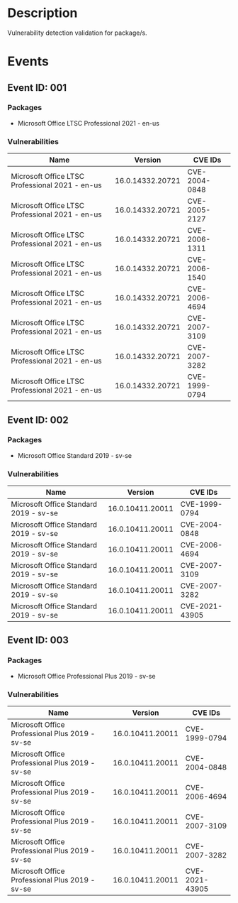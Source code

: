 # Description

Vulnerability detection validation for package/s.

# Events

## Event ID: 001
### Packages
- Microsoft Office LTSC Professional 2021 - en-us
### Vulnerabilities

| Name                                          | Version        | CVE IDs      
|-----------------------------------------------|----------------|--------------
|Microsoft Office LTSC Professional 2021 - en-us|16.0.14332.20721|CVE-2004-0848 
|Microsoft Office LTSC Professional 2021 - en-us|16.0.14332.20721|CVE-2005-2127 
|Microsoft Office LTSC Professional 2021 - en-us|16.0.14332.20721|CVE-2006-1311 
|Microsoft Office LTSC Professional 2021 - en-us|16.0.14332.20721|CVE-2006-1540 
|Microsoft Office LTSC Professional 2021 - en-us|16.0.14332.20721|CVE-2006-4694 
|Microsoft Office LTSC Professional 2021 - en-us|16.0.14332.20721|CVE-2007-3109 
|Microsoft Office LTSC Professional 2021 - en-us|16.0.14332.20721|CVE-2007-3282 
|Microsoft Office LTSC Professional 2021 - en-us|16.0.14332.20721|CVE-1999-0794 

## Event ID: 002
### Packages
- Microsoft Office Standard 2019 - sv-se
### Vulnerabilities

| Name                                 | Version        | CVE IDs      
|--------------------------------------|----------------|--------------
|Microsoft Office Standard 2019 - sv-se|16.0.10411.20011|CVE-1999-0794 
|Microsoft Office Standard 2019 - sv-se|16.0.10411.20011|CVE-2004-0848 
|Microsoft Office Standard 2019 - sv-se|16.0.10411.20011|CVE-2006-4694 
|Microsoft Office Standard 2019 - sv-se|16.0.10411.20011|CVE-2007-3109 
|Microsoft Office Standard 2019 - sv-se|16.0.10411.20011|CVE-2007-3282 
|Microsoft Office Standard 2019 - sv-se|16.0.10411.20011|CVE-2021-43905

## Event ID: 003
### Packages
- Microsoft Office Professional Plus 2019 - sv-se
### Vulnerabilities

| Name                                          | Version        | CVE IDs      
|-----------------------------------------------|----------------|--------------
|Microsoft Office Professional Plus 2019 - sv-se|16.0.10411.20011|CVE-1999-0794 
|Microsoft Office Professional Plus 2019 - sv-se|16.0.10411.20011|CVE-2004-0848 
|Microsoft Office Professional Plus 2019 - sv-se|16.0.10411.20011|CVE-2006-4694 
|Microsoft Office Professional Plus 2019 - sv-se|16.0.10411.20011|CVE-2007-3109 
|Microsoft Office Professional Plus 2019 - sv-se|16.0.10411.20011|CVE-2007-3282 
|Microsoft Office Professional Plus 2019 - sv-se|16.0.10411.20011|CVE-2021-43905
